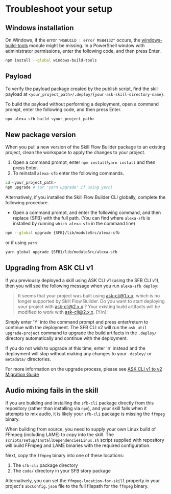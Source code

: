 # Troubleshoot your setup

## Windows installation

On Windows, if the error `"MSBUILD : error MSB4132"` occurs, the
[windows-build-tools](https://www.npmjs.com/package/windows-build-tools) module
might be missing. In a PowerShell window with administrator permissions, enter
the following code, and then press Enter.

```sh
npm install --global windows-build-tools
```

## Payload

To verify the payload package created by the publish script, find the skill
payload at `<your_project_path>/.deploy/{your-ask-skill-directory-name}`.

To build the payload without performing a deployment, open a command prompt,
enter the following code, and then press Enter.

```sh
npx alexa-sfb build <your_project_path>
```

## New package version

When you pull a new version of the Skill Flow Builder package to an existing
project, clean the workspace to apply the changes to your project.

1. Open a command prompt, enter `npm install`/`yarn install` and then press Enter.
2. To reinstall `alexa-sfb` enter the following commands.

```sh
cd <your_project_path>
npm upgrade # (or 'yarn upgrade' if using yarn)
```

Alternatively, if you installed the Skill Flow Builder CLI globally, complete
the following procedure.

- Open a command prompt, and enter the following command, and then replace {SFB} with the full path.  (You can find where `alexa-sfb` is installed by running `which alexa-sfb` in the command line)

```sh
npm --global upgrade {SFB}/lib/moduleSrc/alexa-sfb
```

or if using `yarn`

```sh
yarn global upgrade {SFB}/lib/moduleSrc/alexa-sfb
```

## Upgrading from ASK CLI v1

If you previously deployed a skill using ASK CLI v1 (using the SFB CLI v1), then
you will see the following message when you run `alexa-sfb deploy`:

> It seems that your project was built using ask-cli@1.x.x, which is no longer supported by Skill Flow Builder.
> Do you want to start deploying your project with ask-cli@2.x.x ?
> Your existing build artifacts will be modified to work with ask-cli@2.x.x.
> [Y/n]:

Simply enter 'Y' into the command prompt and press enter/return to continue with
the deployment. The SFB CLI v2 will run the `ask util upgrade-project` command
to upgrade the build artifacts in the `.deploy/` directory automatically and
continue with the deployment.

If you do not wish to upgrade at this time, enter 'n' instead and the deployment
will stop without making any changes to your `.deploy/` or `metadata/` directories.

For more information on the upgrade process, please see
[ASK CLI v1 to v2 Migration Guide](https://developer.amazon.com/en-US/docs/alexa/smapi/ask-cli-v1-to-v2-migration-guide.html)

## Audio mixing fails in the skill

If you are building and installing the `sfb-cli` package directly from this
repository (rather than installing via `npm`), and your skill fails when it
attempts to mix audio, it is likely your `sfb-cli` package is missing the
`ffmpeg` binary.

When building from source, you need to supply your own Linux build of FFmpeg
(including LAME) to copy into the skill. The
`scripts/setup/InstallDependenciesLinux.sh` script supplied with repository
will build FFmpeg and LAME binaries with the required configuration.

Next, copy the `ffmpeg` binary into one of these locations:

1. The `sfb-cli` package directory
2. The `code/` directory in your SFB story package

Alternatively, you can set the `ffmpeg-location-for-skill` property
in your project's `abcConfig.json` file to the full filepath for the
`ffmpeg` binary.
